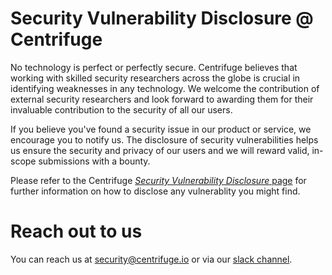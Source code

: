 # Security Vulnerability Disclosure @ Centrifuge
No technology is perfect or perfectly secure. Centrifuge believes that working with skilled security researchers across the globe is crucial in identifying weaknesses in any technology. We welcome the contribution of external security researchers and look forward to awarding them for their invaluable contribution to the security of all our users.

If you believe you've found a security issue in our product or service, we encourage you to notify us. The disclosure of security vulnerabilities helps us ensure the security and privacy of our users and we will reward valid, in-scope submissions with a bounty.

Please refer to the Centrifuge [_Security Vulnerability Disclosure_ page](https://centrifuge.io/security) for further information on how to disclose any vulnerablity you might find.

# Reach out to us
You can reach us at security@centrifuge.io or via our [slack channel](https://join.slack.com/t/centrifuge-io/shared_invite/enQtNDYwMzQ5ODA3ODc0LTU4ZjU0NDNkOTNhMmUwNjI2NmQ2MjRiNzA4MGIwYWViNTkxYzljODU2OTk4NzM4MjhlOTNjMDAwNWZkNzY2YWY).
